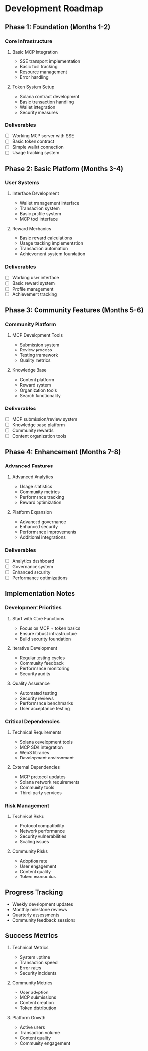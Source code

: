 # Development Roadmap

## Phase 1: Foundation (Months 1-2)
### Core Infrastructure
1. Basic MCP Integration
   - SSE transport implementation
   - Basic tool tracking
   - Resource management
   - Error handling

2. Token System Setup
   - Solana contract development
   - Basic transaction handling
   - Wallet integration
   - Security measures

### Deliverables
- [ ] Working MCP server with SSE
- [ ] Basic token contract
- [ ] Simple wallet connection
- [ ] Usage tracking system

## Phase 2: Basic Platform (Months 3-4)
### User Systems
1. Interface Development
   - Wallet management interface
   - Transaction system
   - Basic profile system
   - MCP tool interface

2. Reward Mechanics
   - Basic reward calculations
   - Usage tracking implementation
   - Transaction automation
   - Achievement system foundation

### Deliverables
- [ ] Working user interface
- [ ] Basic reward system
- [ ] Profile management
- [ ] Achievement tracking

## Phase 3: Community Features (Months 5-6)
### Community Platform
1. MCP Development Tools
   - Submission system
   - Review process
   - Testing framework
   - Quality metrics

2. Knowledge Base
   - Content platform
   - Reward system
   - Organization tools
   - Search functionality

### Deliverables
- [ ] MCP submission/review system
- [ ] Knowledge base platform
- [ ] Community rewards
- [ ] Content organization tools

## Phase 4: Enhancement (Months 7-8)
### Advanced Features
1. Advanced Analytics
   - Usage statistics
   - Community metrics
   - Performance tracking
   - Reward optimization

2. Platform Expansion
   - Advanced governance
   - Enhanced security
   - Performance improvements
   - Additional integrations

### Deliverables
- [ ] Analytics dashboard
- [ ] Governance system
- [ ] Enhanced security
- [ ] Performance optimizations

## Implementation Notes

### Development Priorities
1. Start with Core Functions
   - Focus on MCP + token basics
   - Ensure robust infrastructure
   - Build security foundation

2. Iterative Development
   - Regular testing cycles
   - Community feedback
   - Performance monitoring
   - Security audits

3. Quality Assurance
   - Automated testing
   - Security reviews
   - Performance benchmarks
   - User acceptance testing

### Critical Dependencies
1. Technical Requirements
   - Solana development tools
   - MCP SDK integration
   - Web3 libraries
   - Development environment

2. External Dependencies
   - MCP protocol updates
   - Solana network requirements
   - Community tools
   - Third-party services

### Risk Management
1. Technical Risks
   - Protocol compatibility
   - Network performance
   - Security vulnerabilities
   - Scaling issues

2. Community Risks
   - Adoption rate
   - User engagement
   - Content quality
   - Token economics

## Progress Tracking
- Weekly development updates
- Monthly milestone reviews
- Quarterly assessments
- Community feedback sessions

## Success Metrics
1. Technical Metrics
   - System uptime
   - Transaction speed
   - Error rates
   - Security incidents

2. Community Metrics
   - User adoption
   - MCP submissions
   - Content creation
   - Token distribution

3. Platform Growth
   - Active users
   - Transaction volume
   - Content quality
   - Community engagement